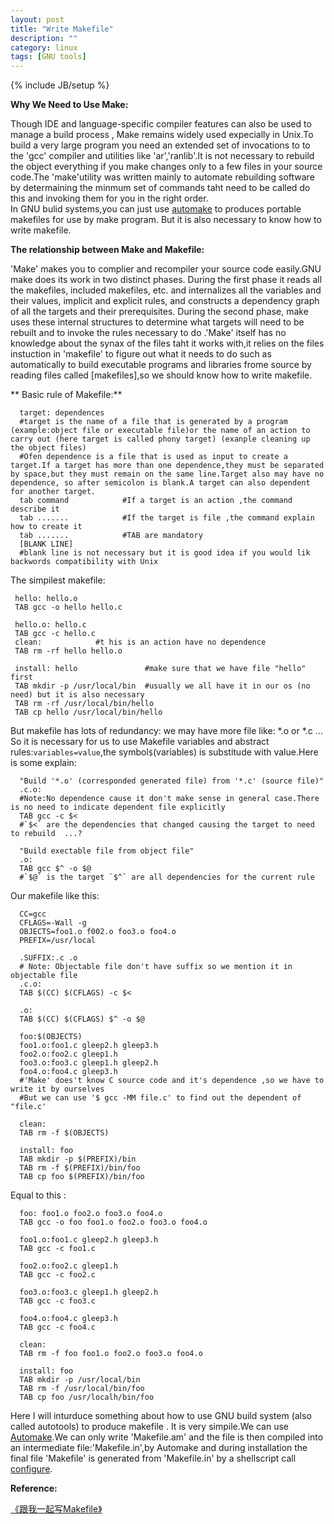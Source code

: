 ```yaml
---
layout: post
title: "Write Makefile"
description: ""
category: linux
tags: [GNU tools]
---
```

{% include JB/setup %}

**Why We Need to Use Make:**

Though IDE and language-specific compiler features can also be used to manage a build process , Make remains widely used expecially in Unix.To build a very large program you need an extended set of invocations to to the 'gcc' compiler and utilities like 'ar','ranlib'.It is not necessary to rebuild the object everything if you make changes only to a few files in your source code.The 'make'utility was written mainly to automate rebuilding software by determaining the minmum set of commands taht need to be called do this and invoking them for you in the right order.   
In GNU bulid systems,you can just use [automake](http://en.wikipedia.org/wiki/Automake) to produces portable makefiles for use by make program. But it is also necessary to know how to write makefile.

**The relationship between Make and Makefile:**

'Make' makes you to complier and recompiler your source code easily.GNU make does its work in two distinct phases. During the first phase it reads all the makefiles, included makefiles, etc. and internalizes all the variables and their values, implicit and explicit rules, and constructs a dependency graph of all the targets and their prerequisites. During the second phase, make uses these internal structures to determine what targets will need to be rebuilt and to invoke the rules necessary to do .'Make' itself has no knowledge about the synax of the files taht it works with,it relies on the files instuction in 'makefile' to figure out what it needs to do such as automatically to build executable programs and libraries frome source by reading files called [makefiles],so we should know how to write makefile.

<!---  编译链接装载与库* Since makefile makes us compile our code easily, let's discuss how to compile C source code just by gcc.
   If you have a file called `hello.c`,you just type `GCC hello.c -o hello` on your shell.And it will produce a executable file called hello.and you can run it in your shell like this:`./hello`.

  What you should do if you have a much larger program made of source files:`foo1.c` `foo2.c` `foo3.c` and header files `header1.h` and `header2.h`.One way to compile the program is like this:`gcc foo1.c foo2.c foo3.c -o foo`.If you have dozen files , you must compile every file just because one file have changed.So you can do in this way:
<pre class="pre-color">
$gcc foo1.c
$gcc foo2.c
$gcc foo3.c #compile all the three .C file 
$gcc foo1.o foo2.o foo3.o -o foo #link them to final executable file foo
</pre>
  [.o](http://stackoverflow.com/questions/2186246/what-is-o-file) file is an object file ,the compiler creates an object file for each source file, before linking them together, into the final executable (for example *hello and * foo).
[For more informatio GNU make manual](http://www.gnu.org/software/make/manual/html_node/)
 --->

** Basic rule of Makefile:**
  

      target: dependences
      #target is the name of a file that is generated by a program (example:object file or executable file)or the name of an action to carry out (here target is called phony target) (exanple cleaning up the object files)
      #Ofen dependence is a file that is used as input to create a target.If a target has more than one dependence,they must be separated by space,but they must remain on the same line.Target also may have no dependence, so after semicolon is blank.A target can also dependent for another target.
      tab command            #If a target is an action ,the command describe it 
      tab .......            #If the target is file ,the command explain how to create it
      tab .......            #TAB are mandatory
      [BLANK LINE]          
      #blank line is not necessary but it is good idea if you would lik backwords compatibility with Unix
The simpilest makefile:

     hello: hello.o
     TAB gcc -o hello hello.c

     hello.o: hello.c
     TAB gcc -c hello.c
     clean:            #t his is an action have no dependence
     TAB rm -rf hello hello.o

     install: hello               #make sure that we have file "hello" first
     TAB mkdir -p /usr/local/bin  #usually we all have it in our os (no need) but it is also necessary 
     TAB rm -rf /usr/local/bin/hello
     TAB cp hello /usr/local/bin/hello

But makefile has lots of redundancy: we may have more file like: *.o or *.c ... So it is necessary for us  to use Makefile  variables and abstract rules:`variables=value`,the symbol`$`(variables) is substitude with value.Here is some explain:

      "Build '*.o' (corresponded generated file) from '*.c' (source file)"
      .c.o:
      #Note:No dependence cause it don't make sense in general case.There is no need to indicate dependent file explicitly
      TAB gcc -c $<  
      #`$<` are the dependencies that changed causing the target to need to rebuild  ...?

      "Build exectable file from object file"
      .o:
      TAB gcc $^ -o $@ 
      #`$@` is the target `$^` are all dependencies for the current rule

Our makefile like this:

      CC=gcc
      CFLAGS=-Wall -g
      OBJECTS=foo1.o f002.o foo3.o foo4.o
      PREFIX=/usr/local

      .SUFFIX:.c .o
      # Note: Objectable file don't have suffix so we mention it in objectable file
      .c.o:
      TAB $(CC) $(CFLAGS) -c $<

      .o:
      TAB $(CC) $(CFLAGS) $^ -o $@

      foo:$(OBJECTS)
      foo1.o:foo1.c gleep2.h gleep3.h
      foo2.o:foo2.c gleep1.h
      foo3.o:foo3.c gleep1.h gleep2.h
      foo4.o:foo4.c gleep3.h
      #'Make' does't know C source code and it's dependence ,so we have to write it by ourselves
      #But we can use '$ gcc -MM file.c' to find out the dependent of "file.c'

      clean:
      TAB rm -f $(OBJECTS)

      install: foo
      TAB mkdir -p $(PREFIX)/bin
      TAB rm -f $(PREFIX)/bin/foo
      TAB cp foo $(PREFIX)/bin/foo

Equal to this :

      foo: foo1.o foo2.o foo3.o foo4.o
      TAB gcc -o foo foo1.o foo2.o foo3.o foo4.o

      foo1.o:foo1.c gleep2.h gleep3.h
      TAB gcc -c foo1.c

      foo2.o:foo2.c gleep1.h
      TAB gcc -c foo2.c

      foo3.o:foo3.c gleep1.h gleep2.h
      TAB gcc -c foo3.c

      foo4.o:foo4.c gleep3.h
      TAB gcc -c foo4.c

      clean:
      TAB rm -f foo foo1.o foo2.o foo3.o foo4.o

      install: foo
      TAB mkdir -p /usr/local/bin
      TAB rm -f /usr/local/bin/foo
      TAB cp foo /usr/localh/bin/foo


Here I will inturduce something about how to use GNU build system (also called autotools) to produce makefile . It is very simpile.We can use [Automake](http://www.gnu.org/software/automake/manual/automake.html).We can only write 'Makefile.am' and the file is then compiled into an intermediate file:'Makefile.in',by Automake and during installation the final file 'Makefile' is generated from 'Makefile.in' by a shellscript call [configure](http://www.nondot.org/sabre/Mirrored/autoconf-2.12/autoconf_2.html).

**Reference:**

[《跟我一起写Makefile》](http://blog.csdn.net/haoel/article/details/2886)



